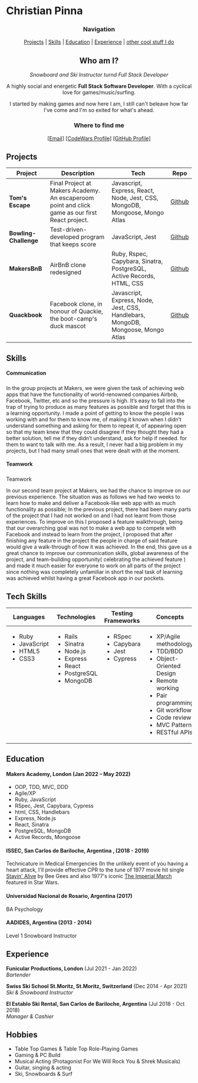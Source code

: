 # Christian Pinna

<div align="center">

### Navigation 

[Projects](#projects) |  [Skills](#skills) |
[Education](#education) |
[Experience](#experience) |
[other cool stuff I do](#hobbies)

## Who am I? 

*Snowboard and Ski Instructor turnd Full Stack Developer*

A highly social and energetic **Full Stack Software Developer**. With a cyclical love for games/music/surfing.

I started by making games and now here I am, I still can't beleave how far I've come and I'm so exited for what's ahead.

### Where to find me

[[Email]](mailto:christian.a.pinna@gmail.com)
[[CodeWars Profile]](https://www.codewars.com/users/ChristianPinna)
[[GitHub Profile]](https://github.com/ChrisPinna)

</div>


## Projects


| Project         | Description                                                                                         | Tech                                | Repo                                                                                                         |
| ----------------------- | ----------------------------------------------------------------------------------------------- | ----------------------------------- | ------------------------------------------------------------------------------------------------------------------------ |
| **Tom's Escape**      | Final Project at Makers Academy. An escaperoom point and click game as our first React project.                                 | Javascript, Express, React, Node, Jest, CSS, MongoDB, Mongoose, Mongo Atlas | [Github](https://github.com/ChrisPinna/toms-escape-game)            |
| **Bowling-Challenge**    | Test-driven-developed program that keeps score    | JavaScript, Jest            | [Github](https://github.com/ChrisPinna/bowling-challenge) |
| **MakersBnB**           | AirBnB clone redesigned       | Ruby, Rspec, Capybara, Sinatra, PostgreSQL, Active Records, HTML, CSS             | [Github](https://github.com/clovellbsc/Makersbnb)                                                                              |
| **Quackbook**      | Facebook clone, in honour of Quackie, the boot-camp's duck mascot | Javascript, Express, Node, Jest, CSS, Handlebars, MongoDB, Mongoose, Mongo Atlas               |  [Github](https://github.com/jonnyabrams/acebook-quack-overflow)


## Skills

#### Communication
##### 

In the group projects at Makers, we were given the task of achieving web apps that have the functionality of world-renowned companies Airbnb, Facebook, Twitter, etc and so the pressure is high.
It’s easy to fall into the trap of trying to produce as many features as possible and forget that this is a learning opportunity.
I made a point of getting to know the people I was working with and for them to know me, of making it known when I didn’t understand something and asking for them to repeat it, of appearing open so that my team knew that they could disagree if they thought they had a better solution, tell me if they didn’t understand, ask for help if needed. for them to want to talk with me.
As a result, I never had a big problem in my projects, but I had many small ones that were dealt with at the moment.

#### Teamwork
##### 

Teamwork 

In our second team project at Makers, we had the chance to improve on our previous experience. The situation was as follows we had two weeks to learn how to make and deliver a Facebook-like web app with as much functionality as possible; In the previous project, there had been many parts of the project that I had not worked on and I had not learnt from those experiences.
To improve on this I proposed a feature walkthrough, being that our overarching goal was not to make a web app to compete with Facebook and instead to learn from the project, I proposed that after finishing any feature in the project the people in charge of said feature would give a walk-through of how it was achieved.
In the end, this gave us a great chance to improve our communication skills, global awareness of the project, and team-building opportunity( celebrating the achieved feature ) and made it much easier for everyone to work on all parts of the project since nothing was completely unfamiliar in short the real task of learning was achieved whilst having a great Facebook app in our pockets.

## Tech Skills

<table>
  <thead>
    <tr>
      <th>Languages</th>
      <th>Technologies</th>
      <th>Testing Frameworks</th>
      <th>Concepts</th>
      <th>Tools</th>
    </tr>
  </thead>
  <tbody>
    <tr>
      <td style="vertical-align: top">
        <ul>
          <li>Ruby</li>
          <li>JavaScript</li>
          <li>HTML5</li>
          <li>CSS3</li>
        </ul>
      </td>
      <td style="vertical-align: top">
        <ul>
          <li>Rails</li>
          <li>Sinatra</li>
          <li>Node.js</li>
          <li>Express</li>
          <li>React</li>
          <li>PostgreSQL</li>
          <li>MongoDB</li>
        </ul>
      </td>
      <td style="vertical-align: top">
        <ul>
          <li>RSpec</li>
          <li>Capybara</li>
          <li>Jest</li>
          <li>Cypress</li>
        </ul>
      </td>
      <td style="vertical-align: top">
        <ul>
          <li>XP/Agile methodology</li>
          <li>TDD/BDD</li>
          <li>Object-Oriented Design</li>
          <li>Remote working</li>
          <li>Pair programming</li>
          <li>Git workflow</li>
          <li>Code review</li>
          <li>MVC Pattern</li>
          <li>RESTful APIs</li>
        </ul>
      </td>
      <td style="vertical-align: top">
        <ul>
          <li>VSCode</li>
          <li>Git</li>
          <li>Windows</li>
          <li>OSx</li>
        </ul>
      </td>
    </tr>
  </tbody>
</table>


## Education

#### Makers Academy, London (Jan 2022 – May 2022)

- OOP, TDD, MVC, DDD
- Agile/XP
- Ruby, JavaScript
- RSpec, Jest, Capybara, Cypress
- html, CSS, Handlebars
- Express, Node.js
- React, Sinatra
- PostgreSQL, MongoDB
- Active Records, Mongoose


#### ISSEC, San Carlos  de Bariloche, Argentina , (2018 - 2019)

Technicature in Medical Emergencies (In the unlikely event of you having a heart attack, I'll provide effective CPR to the tune of 1977 movie hit single [Stayin' Alive](https://www.bbc.co.uk/news/health-15552957) by Bee Gees and also 1977's iconic [The Imperial March](https://twitter.com/american_heart/status/992421900205936640) featured in Star Wars.

#### Universidad Nacional de Rosario, Argentina (2017)

BA Psychology 

#### AADIDES, Argentina (2013 - 2014)

Level 1 Snowboard Instructor

## Experience

**Funicular Productions, London** (Jul 2021 - Jan 2022)    
*Bartender*  

**Swiss Ski School St.Moritz, St.Moritz, Switzerland** (Dec 2014 - Apr 2021)    
*Ski & Snowboard Instructor*  

**El Establo Ski Rental, San Carlos de Bariloche, Argentina** (Jul 2018 - Oct 2018)    
*Manager & Cashier*  

## Hobbies

- Table Top Games & Table Top Role-Playing Games
- Gaming & PC Build
- Musical Acting (Protagonist For We Will Rock You & Shrek Musicals)
- Guitar, singing & acting
- Ski, Snowboards & Surf
